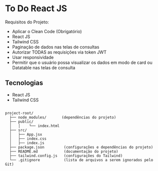 # To Do React JS

Requisitos do Projeto:
- Aplicar o Clean Code (Obrigatório)
- React JS
- Tailwind CSS
- Paginação de dados nas telas de consultas
- Autorizar TODAS as requisições via token JWT
- Usar responsividade
- Permitir que o usuário possa visualizar os dados em modo de card ou Datatable nas telas de consulta

## Tecnologias
- React JS
- Tailwind CSS

```

project-root/
  ├── node_modules/       (dependências do projeto)
  ├── public/       
  │   │    └── index.html  
  ├── src/                 
  │   ├── App.jsx
  │   ├── index.css
  │   ├── index.js 
  ├── package.json         (configurações e dependências do projeto) 
  ├── README.md            (documentação do projeto)
  ├── tailwind.config.js   (configurações do Tailwind)
  └── .gitignore           (lista de arquivos a serem ignorados pelo Git)

```
